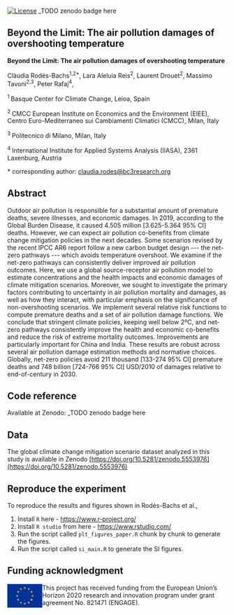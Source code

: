 [![License](https://img.shields.io/badge/License-Apache_2.0-blue.svg)](https://opensource.org/licenses/Apache-2.0)
_TODO zenodo badge here

## Beyond the Limit: The air pollution damages of overshooting temperature

**Beyond the Limit: The air pollution damages of overshooting temperature**

Clàudia Rodés-Bachs<sup>1,2\*</sup>, Lara Aleluia Reis<sup>2</sup>, Laurent Drouet<sup>2</sup>, Massimo Tavoni<sup>2,3</sup>, Peter Rafaj<sup>4</sup>, 

<sup>1 </sup> Basque Center for Climate Change, Leioa, Spain

<sup>2 </sup> CMCC European Institute on Economics and the Environment (EIEE), Centro Euro-Mediterraneo sui Cambiamenti Climatici (CMCC), Milan, Italy

<sup>3 </sup> Politecnico di Milano, Milan, Italy

<sup>4 </sup> International Institute for Applied Systems Analysis (IIASA), 2361 Laxenburg, Austria

\* corresponding author:  claudia.rodes@bc3research.org

## Abstract
Outdoor air pollution is responsible for a substantial amount of premature deaths, severe illnesses, and economic damages. In 2019, according to the Global Burden Disease, it caused 4.505 million [3.625-5.364 95\% CI] deaths. However, we can expect air pollution co-benefits from climate change mitigation policies in the next decades. Some scenarios revised by the recent IPCC AR6 report follow a new carbon budget design --- the net-zero pathways --- which avoids temperature overshoot. We examine if the net-zero pathways can consistently deliver improved air pollution outcomes. Here, we use a global source-receptor air pollution model to estimate concentrations and the health impacts and economic damages of climate mitigation scenarios.
Moreover, we sought to investigate the primary factors contributing to uncertainty in air pollution mortality and damages, as well as how they interact, with particular emphasis on the significance of non-overshooting scenarios.
We implement several relative risk functions to compute premature deaths and a set of air pollution damage functions. We conclude that stringent climate policies, keeping well below 2ºC, and net-zero pathways consistently improve the health and economic co-benefits and reduce the risk of extreme mortality outcomes. 
Improvements are particularly important for China and India. These results are robust across several air pollution damage estimation methods and normative choices. 
Globally, net-zero policies avoid 211 thousand [133-274 95\% CI] premature deaths and 748 billion [724-766 95\% CI] USD/2010 of damages relative to end-of-century in 2030.


## Code reference
Available at Zenodo: _TODO zenodo badge here


## Data
The global climate change mitigation scenario dataset analyzed in this study is available in Zenodo 
[https://doi.org/10.5281/zenodo.5553976](https://doi.org/10.5281/zenodo.5553976)

## Reproduce the experiment
To reproduce the results and figures shown in Rodés-Bachs et al.,

1. Install `R` here - https://www.r-project.org/
2. Install `R studio` from here - https://www.rstudio.com/
3. Run the script called `plt_figures_paper.R` chunk by chunk to generate the figures.
4. Run the script called `si_main.R` to generate the SI figures.  

## Funding acknowledgment

<img src="./data/Flag_of_Europe.svg.png" width="80" height="54" align="left" alt="EU logo" />
This project has received funding from the European Union’s Horizon 2020 research
and innovation program under grant agreement No. 821471 (ENGAGE).
